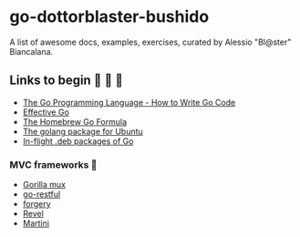 go-dottorblaster-bushido
========================

A list of awesome docs, examples, exercises, curated by Alessio "Bl@ster" Biancalana.

## Links to begin :boar: :boar: :boar:
- [The Go Programming Language - How to Write Go Code](http://golang.org/doc/code.html)
- [Effective Go](http://golang.org/doc/effective_go.html)
- [The Homebrew Go Formula](https://github.com/Homebrew/homebrew/blob/master/Library/Formula/go.rb)
- [The golang package for Ubuntu](https://code.google.com/p/go-wiki/wiki/Ubuntu)
- [In-flight .deb packages of Go](http://blog.labix.org/2013/06/15/in-flight-deb-packages-of-go)

### MVC frameworks :boar:
- [Gorilla mux](http://www.gorillatoolkit.org/pkg/mux)
- [go-restful](https://github.com/emicklei/go-restful)
- [forgery](http://goforgery.appspot.com/)
- [Revel](http://revel.github.io/)
- [Martini](http://martini.codegangsta.io/)

